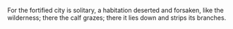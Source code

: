 For the fortified city is solitary, a habitation deserted and forsaken, like the wilderness; there the calf grazes; there it lies down and strips its branches.
